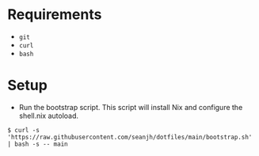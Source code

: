 # Requirements

- `git`
- `curl`
- `bash`

# Setup

- Run the bootstrap script. This script will install Nix and configure the shell.nix autoload.

```shell
$ curl -s 'https://raw.githubusercontent.com/seanjh/dotfiles/main/bootstrap.sh' | bash -s -- main
```
